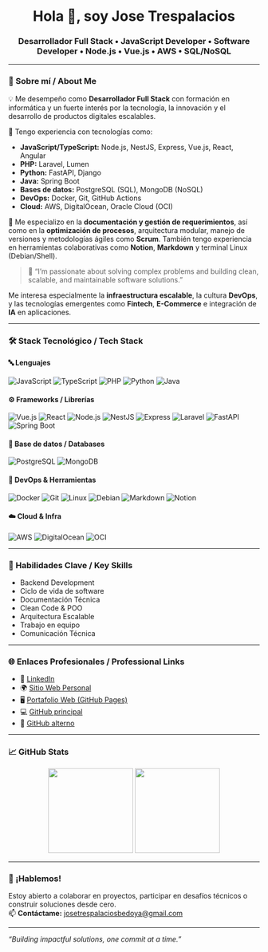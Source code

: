 <h1 align="center">Hola 👋, soy Jose Trespalacios</h1>
<h3 align="center">
  Desarrollador Full Stack • JavaScript Developer • Software Developer • Node.js • Vue.js • AWS • SQL/NoSQL
</h3>

---

### 🚀 Sobre mí / About Me

💡 Me desempeño como **Desarrollador Full Stack** con formación en informática y un fuerte interés por la tecnología, la innovación y el desarrollo de productos digitales escalables.

🔧 Tengo experiencia con tecnologías como:

- **JavaScript/TypeScript:** Node.js, NestJS, Express, Vue.js, React, Angular  
- **PHP:** Laravel, Lumen  
- **Python:** FastAPI, Django  
- **Java:** Spring Boot  
- **Bases de datos:** PostgreSQL (SQL), MongoDB (NoSQL)  
- **DevOps:** Docker, Git, GitHub Actions  
- **Cloud:** AWS, DigitalOcean, Oracle Cloud (OCI)

📘 Me especializo en la **documentación y gestión de requerimientos**, así como en la **optimización de procesos**, arquitectura modular, manejo de versiones y metodologías ágiles como **Scrum**. También tengo experiencia en herramientas colaborativas como **Notion**, **Markdown** y terminal Linux (Debian/Shell).

> 🌱 “I’m passionate about solving complex problems and building clean, scalable, and maintainable software solutions.”

Me interesa especialmente la **infraestructura escalable**, la cultura **DevOps**, y las tecnologías emergentes como **Fintech**, **E-Commerce** e integración de **IA** en aplicaciones.

---

### 🛠️ Stack Tecnológico / Tech Stack

#### 🔤 Lenguajes
![JavaScript](https://img.shields.io/badge/JavaScript-F7DF1E?logo=javascript&logoColor=black)
![TypeScript](https://img.shields.io/badge/TypeScript-3178C6?logo=typescript&logoColor=white)
![PHP](https://img.shields.io/badge/PHP-777BB4?logo=php&logoColor=white)
![Python](https://img.shields.io/badge/Python-3776AB?logo=python&logoColor=white)
![Java](https://img.shields.io/badge/Java-007396?logo=java&logoColor=white)

#### ⚙️ Frameworks / Librerías
![Vue.js](https://img.shields.io/badge/Vue.js-35495E?logo=vue.js&logoColor=4FC08D)
![React](https://img.shields.io/badge/React-20232A?logo=react&logoColor=61DAFB)
![Node.js](https://img.shields.io/badge/Node.js-339933?logo=node.js&logoColor=white)
![NestJS](https://img.shields.io/badge/NestJS-E0234E?logo=nestjs&logoColor=white)
![Express](https://img.shields.io/badge/Express.js-000000?logo=express&logoColor=white)
![Laravel](https://img.shields.io/badge/Laravel-FF2D20?logo=laravel&logoColor=white)
![FastAPI](https://img.shields.io/badge/FastAPI-009688?logo=fastapi&logoColor=white)
![Spring Boot](https://img.shields.io/badge/SpringBoot-6DB33F?logo=spring&logoColor=white)

#### 🧠 Base de datos / Databases
![PostgreSQL](https://img.shields.io/badge/PostgreSQL-336791?logo=postgresql&logoColor=white)
![MongoDB](https://img.shields.io/badge/MongoDB-47A248?logo=mongodb&logoColor=white)

#### 🐳 DevOps & Herramientas
![Docker](https://img.shields.io/badge/Docker-2496ED?logo=docker&logoColor=white)
![Git](https://img.shields.io/badge/Git-F05032?logo=git&logoColor=white)
![Linux](https://img.shields.io/badge/Linux-FCC624?logo=linux&logoColor=black)
![Debian](https://img.shields.io/badge/Debian-A81D33?logo=debian&logoColor=white)
![Markdown](https://img.shields.io/badge/Markdown-000000?logo=markdown&logoColor=white)
![Notion](https://img.shields.io/badge/Notion-000000?logo=notion&logoColor=white)

#### ☁️ Cloud & Infra
![AWS](https://img.shields.io/badge/AWS-232F3E?logo=amazon-aws&logoColor=white)
![DigitalOcean](https://img.shields.io/badge/DigitalOcean-0080FF?logo=digitalocean&logoColor=white)
![OCI](https://img.shields.io/badge/Oracle_Cloud-F80000?logo=oracle&logoColor=white)

---

### 🧠 Habilidades Clave / Key Skills

- Backend Development  
- Ciclo de vida de software  
- Documentación Técnica  
- Clean Code & POO  
- Arquitectura Escalable  
- Trabajo en equipo  
- Comunicación Técnica

---

### 🌐 Enlaces Profesionales / Professional Links

- 🔗 [LinkedIn](https://www.linkedin.com/in/josetrespalaciosb/)
- 🌍 [Sitio Web Personal](https://josetrespalaciosbedoya.co)
- 🖥️ [Portafolio Web (GitHub Pages)](https://josetrespalaciosbedoya.com)
- 💻 [GitHub principal](https://github.com/josetrespalacios)
- 🔁 [GitHub alterno](https://github.com/josetrespalaciosbedoya)

---

### 📈 GitHub Stats

<p align="center">
  <img height="170em" src="https://github-readme-stats.vercel.app/api?username=josetrespalacios&show_icons=true&theme=radical&count_private=true"/>
  <img height="170em" src="https://github-readme-stats.vercel.app/api/top-langs/?username=josetrespalacios&layout=compact&theme=radical"/>
</p>

---

### 🤝 ¡Hablemos!

Estoy abierto a colaborar en proyectos, participar en desafíos técnicos o construir soluciones desde cero.  
📫 **Contáctame:** [josetrespalaciosbedoya@gmail.com](mailto:josetrespalaciosbedoya@gmail.com)

---

_“Building impactful solutions, one commit at a time.”_
